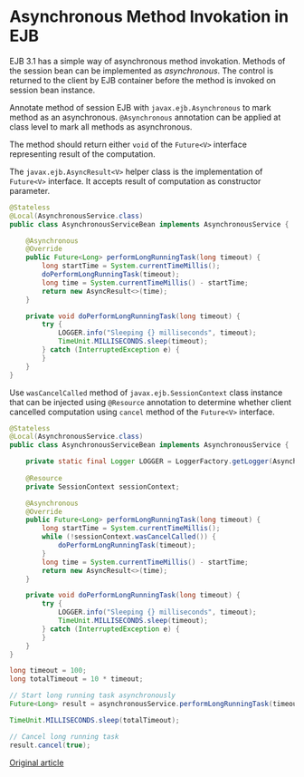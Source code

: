 Asynchronous Method Invokation in EJB
=====================================

EJB 3.1 has a simple way of asynchronous method invokation. Methods of the session bean can be implemented as *asynchronous*. The control is returned to the client by EJB container before the method is invoked on session bean instance.

Annotate method of session EJB with `javax.ejb.Asynchronous` to mark method as an asynchronous. `@Asynchronous` annotation can be applied at class level to mark all methods as asynchronous.

The method should return either `void` of the `Future<V>` interface representing result of the computation.

The `javax.ejb.AsyncResult<V>` helper class is the implementation of `Future<V>` interface. It accepts result of computation as constructor parameter.

```java
@Stateless
@Local(AsynchronousService.class)
public class AsynchronousServiceBean implements AsynchronousService {

    @Asynchronous
    @Override
    public Future<Long> performLongRunningTask(long timeout) {
        long startTime = System.currentTimeMillis();
        doPerformLongRunningTask(timeout);
        long time = System.currentTimeMillis() - startTime;
        return new AsyncResult<>(time);
    }

    private void doPerformLongRunningTask(long timeout) {
        try {
            LOGGER.info("Sleeping {} milliseconds", timeout);
            TimeUnit.MILLISECONDS.sleep(timeout);
        } catch (InterruptedException e) {
        }
    }
}
```

Use `wasCancelCalled` method of `javax.ejb.SessionContext` class instance that can be injected using `@Resource` annotation to determine whether client cancelled computation using `cancel` method of the `Future<V>` interface.

```java
@Stateless
@Local(AsynchronousService.class)
public class AsynchronousServiceBean implements AsynchronousService {

    private static final Logger LOGGER = LoggerFactory.getLogger(AsynchronousServiceBean.class);
    
    @Resource
    private SessionContext sessionContext;

    @Asynchronous
    @Override
    public Future<Long> performLongRunningTask(long timeout) {
        long startTime = System.currentTimeMillis();
        while (!sessionContext.wasCancelCalled()) {
            doPerformLongRunningTask(timeout);
        }
        long time = System.currentTimeMillis() - startTime;
        return new AsyncResult<>(time);
    }

    private void doPerformLongRunningTask(long timeout) {
        try {
            LOGGER.info("Sleeping {} milliseconds", timeout);
            TimeUnit.MILLISECONDS.sleep(timeout);
        } catch (InterruptedException e) {
        }
    }
}
```

```java
long timeout = 100;
long totalTimeout = 10 * timeout;

// Start long running task asynchronously 
Future<Long> result = asynchronousService.performLongRunningTask(timeout);

TimeUnit.MILLISECONDS.sleep(totalTimeout);

// Cancel long running task
result.cancel(true);
```

[Original article](http://developer-should-know.tumblr.com/post/116453807202/asynchronous-method-invokation-in-ejb)
